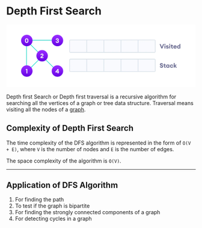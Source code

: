 # Depth First Search

![](image.webp)



Depth first Search or Depth first traversal is a recursive algorithm for searching all the vertices of a graph or tree data structure. Traversal means visiting all the nodes of a [graph](https://www.programiz.com/dsa/graph).


## Complexity of Depth First Search

The time complexity of the DFS algorithm is represented in the form of `O(V + E)`, where `V` is the number of nodes and `E` is the number of edges.

The space complexity of the algorithm is `O(V)`.

---

## Application of DFS Algorithm

1. For finding the path
2. To test if the graph is bipartite
3. For finding the strongly connected components of a graph
4. For detecting cycles in a graph
